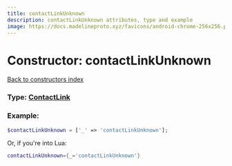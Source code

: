 ```yaml
---
title: contactLinkUnknown
description: contactLinkUnknown attributes, type and example
image: https://docs.madelineproto.xyz/favicons/android-chrome-256x256.png
---
```

# Constructor: contactLinkUnknown  
[Back to constructors index](index.md)






### Type: [ContactLink](../types/ContactLink.md)


### Example:

```php
$contactLinkUnknown = ['_' => 'contactLinkUnknown'];
```  


Or, if you're into Lua:

```lua
contactLinkUnknown={_='contactLinkUnknown'}

```


